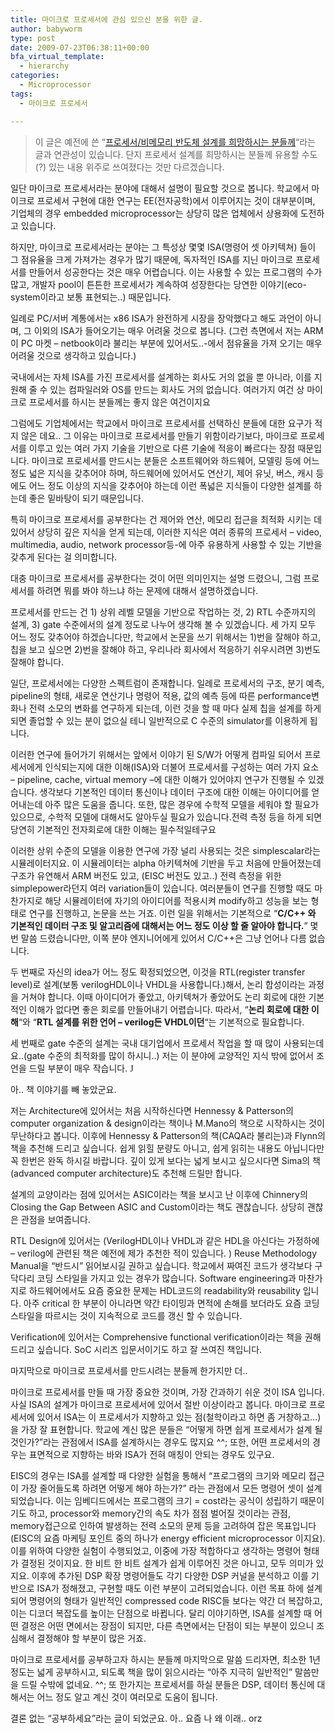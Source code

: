 ```yaml
---
title: 마이크로 프로세서에 관심 있으신 분을 위한 글.
author: babyworm
type: post
date: 2009-07-23T06:38:11+00:00
bfa_virtual_template:
  - hierarchy
categories:
  - Microprocessor
tags:
  - 마이크로 프로세서

---
```

> 이 글은 예전에 쓴 “<a href="https://babyworm.net/post/blogs/2006/09/%ED%94%84%EB%A1%9C%EC%84%B8%EC%84%9C/%EB%B9%84%EB%A9%94%EB%AA%A8%EB%A6%AC-%EB%B0%98%EB%8F%84%EC%B2%B4-%EC%84%A4%EA%B3%84%EB%A5%BC-%ED%9D%AC%EB%A7%9D%ED%95%98%EC%8B%9C%EB%8A%94-%EB%B6%84%EB%93%A4%EA%BB%98../" target="_blank">프로세서/비메모리 반도체 설계를 희망하시는 분들께</a>“라는 글과 연관성이 있습니다. 단지 프로세서 설계를 희망하시는 분들께 유용할 수도(?) 있는 내용 위주로 쓰여졌다는 것만 다르겠습니다.

일단 마이크로 프로세서라는 분야에 대해서 설명이 필요할 것으로 봅니다. 학교에서 마이크로 프로세서 구현에 대한 연구는 EE(전자공학)에서 이루어지는 것이 대부분이며, 기업체의 경우 embedded microprocessor는 상당히 많은 업체에서 상용화에 도전하고 있습니다.

하지만, 마이크로 프로세서라는 분야는 그 특성상 몇몇 ISA(명령어 셋 아키텍쳐) 들이 그 점유율을 크게 가져가는 경우가 많기 때문에, 독자적인 ISA를 지닌 마이크로 프로세서를 만들어서 성공한다는 것은 매우 어렵습니다. 이는 사용할 수 있는 프로그램의 수가 많고, 개발자 pool이 튼튼한 프로세서가 계속하여 성장한다는 당연한 이야기(eco-system이라고 보통 표현되는..) 때문입니다.

일례로 PC/서버 계통에서는 x86 ISA가 완전하게 시장을 장악했다고 해도 과언이 아니며, 그 이외의 ISA가 들어오기는 매우 어려울 것으로 봅니다. (그런 측면에서 저는 ARM이 PC 마켓 – netbook이라 불리는 부분에 있어서도..-에서 점유율을 가져 오기는 매우 어려울 것으로 생각하고 있습니다.)

국내에서는 자체 ISA를 가진 프로세서를 설계하는 회사도 거의 없을 뿐 아니라, 이를 지원해 줄 수 있는 컴파일러와 OS를 만드는 회사도 거의 없습니다. 여러가지 여건 상 마이크로 프로세서를 하시는 분들께는 좋지 않은 여건이지요

그럼에도 기업체에서는 학교에서 마이크로 프로세서를 선택하신 분들에 대한 요구가 적지 않은 데요.. 그 이유는 마이크로 프로세서를 만들기 위함이라기보다, 마이크로 프로세서를 이루고 있는 여러 가지 기술을 기반으로 다른 기술에 적응이 빠르다는 장점 때문입니다. 마이크로 프로세서를 만드시는 분들은 소프트웨어와 하드웨어, 모델링 등에 어느 정도 넓은 지식을 갖추어야 하며, 하드웨어에 있어서도 연산기, 제어 유닛, 버스, 캐시 등에도 어느 정도 이상의 지식을 갖추어야 하는데 이런 폭넓은 지식들이 다양한 설계를 하는데 좋은 밑바탕이 되기 때문입니다.

특히 마이크로 프로세서를 공부한다는 건 제어와 연산, 메모리 접근을 최적화 시키는 데 있어서 상당히 깊은 지식을 얻게 되는데, 이러한 지식은 여러 종류의 프로세서 – video, multimedia, audio, network processor등-에 아주 유용하게 사용할 수 있는 기반을 갖추게 된다는 걸 의미합니다.

대충 마이크로 프로세서를 공부한다는 것이 어떤 의미인지는 설명 드렸으니, 그럼 프로세서를 하려면 뭐를 봐야 하느냐 하는 문제에 대해서 설명하겠습니다.

프로세서를 만드는 건 1) 상위 레벨 모델을 기반으로 작업하는 것, 2) RTL 수준까지의 설계, 3) gate 수준에서의 설계 정도로 나누어 생각해 볼 수 있겠습니다. 세 가지 모두 어느 정도 갖추어야 하겠습니다만, 학교에서 논문을 쓰기 위해서는 1)번을 잘해야 하고, 칩을 보고 싶으면 2)번을 잘해야 하고, 우리나라 회사에서 적응하기 쉬우시려면 3)번도 잘해야 합니다.

일단, 프로세서에는 다양한 스펙트럼이 존재합니다. 일례로 프로세서의 구조, 분기 예측, pipeline의 형태, 새로운 연산기나 명령어 적용, 값의 예측 등에 따른 performance변화나 전력 소모의 변화를 연구하게 되는데, 이런 것을 할 때 마다 실제 칩을 설계를 하게 되면 졸업할 수 있는 분이 없으실 테니 일반적으로 C 수준의 simulator를 이용하게 됩니다.

이러한 연구에 들어가기 위해서는 앞에서 이야기 된 S/W가 어떻게 컴파일 되어서 프로세서에게 인식되는지에 대한 이해(ISA)와 더불어 프로세서를 구성하는 여러 가지 요소 – pipeline, cache, virtual memory –에 대한 이해가 있어야지 연구가 진행될 수 있겠습니다. 생각보다 기본적인 데이터 통신이나 데이터 구조에 대한 이해는 아이디어를 얻어내는데 아주 많은 도움을 줍니다. 또한, 많은 경우에 수학적 모델을 세워야 할 필요가 있으므로, 수학적 모델에 대해서도 알아두실 필요가 있습니다.전력 측정 등을 하게 되면 당연히 기본적인 전자회로에 대한 이해는 필수적일테구요

이러한 상위 수준의 모델을 이용한 연구에 가장 널리 사용되는 것은 simplescalar라는 시뮬레이터지요. 이 시뮬레이터는 alpha 아키텍쳐에 기반을 두고 처음에 만들어졌는데 구조가 유연해서 ARM 버전도 있고, (EISC 버전도 있고..) 전력 측정을 위한 simplepower라던지 여러 variation들이 있습니다. 여러분들이 연구를 진행할 때도 마찬가지로 해당 시뮬레이터에 자기의 아이디어를 적용시켜 modify하고 성능을 보는 형태로 연구를 진행하고, 논문을 쓰는 거죠. 이런 일을 위해서는 기본적으로 “**C/C++ 와 기본적인 데이터 구조 및 알고리즘에 대해서는 어느 정도 이상 할 줄 알아야 합니다.**” 몇 번 말씀 드렸습니다만, 이쪽 분야 엔지니어에게 있어서 C/C++은 그냥 언어나 다름 없습니다.

두 번째로 자신의 idea가 어느 정도 확정되었으면, 이것을 RTL(register transfer level)로 설계(보통 verilogHDL이나 VHDL을 사용합니다.)해서, 논리 합성이라는 과정을 거쳐야 합니다. 이때 아이디어가 좋았고, 아키텍쳐가 좋았어도 논리 회로에 대한 기본적인 이해가 없다면 좋은 회로를 만들어내기 어렵습니다. 따라서, “**논리 회로에 대한 이해**“와 “**RTL 설계를 위한 언어 – verilog든 VHDL이던**“는 기본적으로 필요합니다.

세 번째로 gate 수준의 설계는 국내 대기업에서 프로세서 작업을 할 때 많이 사용되는데요..(gate 수준의 최적화를 많이 하시니..) 저는 이 분야에 교양적인 지식 밖에 없어서 조언을 드릴 부분이 매우 작습니다. <span style="font-family: Wingdings;">J</span>

아.. 책 이야기를 빼 놓았군요.

저는 Architecture에 있어서는 처음 시작하신다면 Hennessy & Patterson의 computer organization & design이라는 책이나 M.Mano의 책으로 시작하시는 것이 무난하다고 봅니다. 이후에 Hennessy & Patterson의 책(CAQA라 불리는)과 Flynn의 책을 추천해 드리고 싶습니다. 쉽게 읽힐 분량도 아니고, 쉽게 읽히는 내용도 아닙니다만 꼭 한번은 완독 하시길 바랍니다. 깊이 있게 보다는 넓게 보시고 싶으시다면 Sima의 책(advanced computer architecture)도 추천해 드릴만 합니다.

설계의 교양이라는 점에 있어서는 ASIC이라는 책을 보시고 난 이후에 Chinnery의 Closing the Gap Between ASIC and Custom이라는 책도 괜찮습니다. 상당히 괜찮은 관점을 보여줍니다.

RTL Design에 있어서는 (VerilogHDL이나 VHDL과 같은 HDL을 아신다는 가정하에 – verilog에 관련된 책은 예전에 제가 추천한 적이 있습니다. ) Reuse Methodology Manual을 “반드시” 읽어보시길 권하고 싶습니다. 학교에서 짜여진 코드가 생각보다 구닥다리 코딩 스타일을 가지고 있는 경우가 많습니다. Software engineering과 마찬가지로 하드웨어에서도 요즘 중요한 문제는 HDL코드의 readability와 reusability 입니다. 아주 critical 한 부분이 아니라면 약간 타이밍과 면적에 손해를 보더라도 요즘 코딩 스타일을 따르시는 것이 지속적으로 코드를 갱신 할 수 있습니다.

Verification에 있어서는 Comprehensive functional verification이라는 책을 권해 드리고 싶습니다. SoC 시리즈 입문서이기도 하고 잘 쓰여진 책입니다.

마지막으로 마이크로 프로세서를 만드시려는 분들께 한가지만 더..

마이크로 프로세서를 만들 때 가장 중요한 것이며, 가장 간과하기 쉬운 것이 ISA 입니다. 사실 ISA의 설계가 마이크로 프로세서에 있어서 절반 이상이라고 봅니다. 마이크로 프로세서에 있어서 ISA는 이 프로세서가 지향하고 있는 점(철학이라고 하면 좀 거창하고…)을 가장 잘 표현합니다. 학교에 계신 많은 분들은 “어떻게 하면 쉽게 프로세서가 설계 될 것인가?”라는 관점에서 ISA를 설계하시는 경우도 많지요 ^^; 또한, 어떤 프로세서의 경우는 표면적으로 지향하는 바와 ISA가 전혀 매칭이 안되는 경우도 있구요.

EISC의 경우는 ISA를 설계할 때 다양한 실험을 통해서 “프로그램의 크기와 메모리 접근이 가장 줄어들도록 하려면 어떻게 해야 하는가?” 라는 관점에서 모든 명령어 셋이 설계 되었습니다. 이는 임베디드에서는 프로그램의 크기 = cost라는 공식이 성립하기 때문이기도 하고, processor와 memory간의 속도 차가 점점 벌어질 것이라는 관점, memory접근으로 인하여 발생하는 전력 소모의 문제 등을 고려하여 잡은 목표입니다(EISC의 요즘 마케팅 포인트 중의 하나가 energy efficient microprocessor 이지요). 이를 위하여 다양한 실험이 수행되었고, 이중에 가장 적합하다고 생각하는 명령어 형태가 결정된 것이지요. 한 비트 한 비트 설계가 쉽게 이루어진 것은 아니고, 모두 의미가 있지요. 이후에 추가된 DSP 확장 명령어들도 각기 다양한 DSP 커널을 분석하고 이를 기반으로 ISA가 정해졌고, 구현할 때도 이런 부분이 고려되었습니다. 이런 목표 하에 설계되어 명령어의 형태가 일반적인 compressed code RISC들 보다는 약간 더 복잡하고, 이는 디코더 복잡도를 높이는 단점으로 바뀝니다. 달리 이야기하면, ISA를 설계할 때 어떤 결정은 어떤 면에서는 장점이 되지만, 다른 측면에서는 단점이 되는 부분이 있으니 조심해서 결정해야 할 부분이 많은 거죠.

마이크로 프로세서를 공부하고자 하시는 분들께 마지막으로 말씀 드리자면, 최소한 1년 정도는 넓게 공부하시고, 되도록 책을 많이 읽으시라는 “아주 지극히 일반적인” 말씀만을 드릴 수밖에 없네요. ^^; 또 한가지는 프로세서를 하실 분들은 DSP, 데이터 통신에 대해서는 어느 정도 알고 계신 것이 여러모로 도움이 됩니다.

결론 없는 “공부하세요”라는 글이 되었군요. 아.. 요즘 나 왜 이래.. orz
